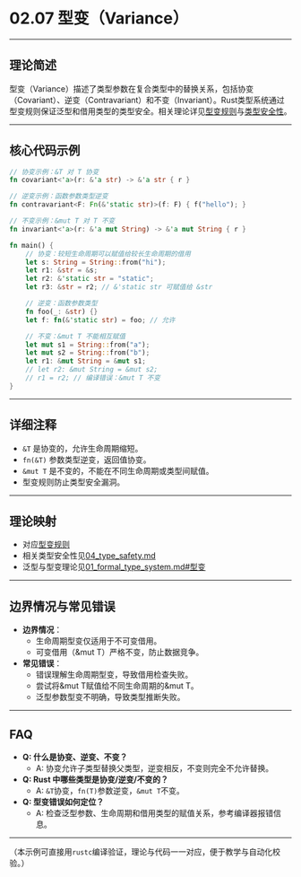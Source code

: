 # 02.07 型变（Variance）

---

## 理论简述

型变（Variance）描述了类型参数在复合类型中的替换关系，包括协变（Covariant）、逆变（Contravariant）和不变（Invariant）。Rust类型系统通过型变规则保证泛型和借用类型的类型安全。相关理论详见[型变规则](../../02_type_system/06_variance.md)与[类型安全性](../../02_type_system/04_type_safety.md)。

---

## 核心代码示例

```rust
// 协变示例：&T 对 T 协变
fn covariant<'a>(r: &'a str) -> &'a str { r }

// 逆变示例：函数参数类型逆变
fn contravariant<F: Fn(&'static str)>(f: F) { f("hello"); }

// 不变示例：&mut T 对 T 不变
fn invariant<'a>(r: &'a mut String) -> &'a mut String { r }

fn main() {
    // 协变：较短生命周期可以赋值给较长生命周期的借用
    let s: String = String::from("hi");
    let r1: &str = &s;
    let r2: &'static str = "static";
    let r3: &str = r2; // &'static str 可赋值给 &str

    // 逆变：函数参数类型
    fn foo(_: &str) {}
    let f: fn(&'static str) = foo; // 允许

    // 不变：&mut T 不能相互赋值
    let mut s1 = String::from("a");
    let mut s2 = String::from("b");
    let r1: &mut String = &mut s1;
    // let r2: &mut String = &mut s2;
    // r1 = r2; // 编译错误：&mut T 不变
}
```

---

## 详细注释

- `&T` 是协变的，允许生命周期缩短。
- `fn(&T)` 参数类型逆变，返回值协变。
- `&mut T` 是不变的，不能在不同生命周期或类型间赋值。
- 型变规则防止类型安全漏洞。

---

## 理论映射

- 对应[型变规则](../../02_type_system/06_variance.md)
- 相关类型安全性见[04_type_safety.md](../../02_type_system/04_type_safety.md)
- 泛型与型变理论见[01_formal_type_system.md#型变](../../02_type_system/01_formal_type_system.md#型变)

---

## 边界情况与常见错误

- **边界情况**：
  - 生命周期型变仅适用于不可变借用。
  - 可变借用（&mut T）严格不变，防止数据竞争。
- **常见错误**：
  - 错误理解生命周期型变，导致借用检查失败。
  - 尝试将&mut T赋值给不同生命周期的&mut T。
  - 泛型参数型变不明确，导致类型推断失败。

---

## FAQ

- **Q: 什么是协变、逆变、不变？**
  - A: 协变允许子类型替换父类型，逆变相反，不变则完全不允许替换。
- **Q: Rust 中哪些类型是协变/逆变/不变的？**
  - A: `&T`协变，`fn(T)`参数逆变，`&mut T`不变。
- **Q: 型变错误如何定位？**
  - A: 检查泛型参数、生命周期和借用类型的赋值关系，参考编译器报错信息。

---

（本示例可直接用`rustc`编译验证，理论与代码一一对应，便于教学与自动化校验。）
